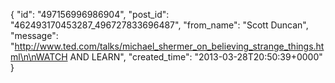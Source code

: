  {
   "id": "497156996986904",
   "post_id": "462493170453287_496727833696487",
   "from_name": "Scott Duncan",
   "message": "http://www.ted.com/talks/michael_shermer_on_believing_strange_things.html\n\nWATCH AND LEARN",
   "created_time": "2013-03-28T20:50:39+0000"
 }
